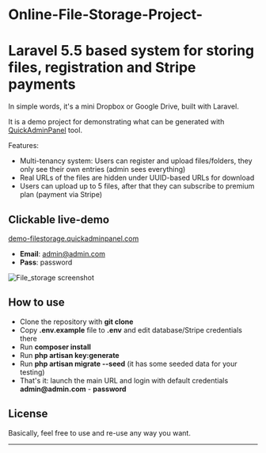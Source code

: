 # Online-File-Storage-Project-
# Laravel 5.5 based system for storing files, registration and Stripe payments

In simple words, it's a mini Dropbox or Google Drive, built with Laravel.

It is a demo project for demonstrating what can be generated with [QuickAdminPanel](https://quickadminpanel.com) tool.

Features:
- Multi-tenancy system: Users can register and upload files/folders, they only see their own entries (admin sees everything)
- Real URLs of the files are hidden under UUID-based URLs for download
- Users can upload up to 5 files, after that they can subscribe to premium plan (payment via Stripe)

## Clickable live-demo

[demo-filestorage.quickadminpanel.com](http://demo-filestorage.quickadminpanel.com)

- __Email__: admin@admin.com
- __Pass__: password

![File_storage screenshot](https://quickadminpanel.com/assets/pages/demos/demo-filestorage-01.png)

## How to use

- Clone the repository with __git clone__
- Copy __.env.example__ file to __.env__ and edit database/Stripe credentials there
- Run __composer install__
- Run __php artisan key:generate__
- Run __php artisan migrate --seed__ (it has some seeded data for your testing)
- That's it: launch the main URL and login with default credentials __admin@admin.com__ - __password__

## License

Basically, feel free to use and re-use any way you want.

---

#
